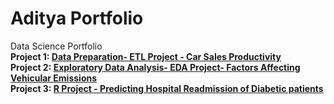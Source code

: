 # Aditya Portfolio
Data Science Portfolio</br>
<b>Project 1: [Data Preparation- ETL Project - Car Sales Productivity](https://github.com/adityasumbaraju/aditya_portfolio/tree/main/Data_Preparation_Car_Sales_Productivity)</b> </br>
<b>Project 2: [Exploratory Data Analysis- EDA Project- Factors Affecting Vehicular Emissions](https://github.com/adityasumbaraju/aditya_portfolio/tree/main/EDA-%20CO2%20Emission)</b> </br>
<b>Project 3: [R Project - Predicting Hospital Readmission of Diabetic patients](https://github.com/adityasumbaraju/aditya_portfolio/tree/main/Predicting%20Hospital%20Readmission%20of%20Diabetic%20patients%20Using%20R)</b> </br>

